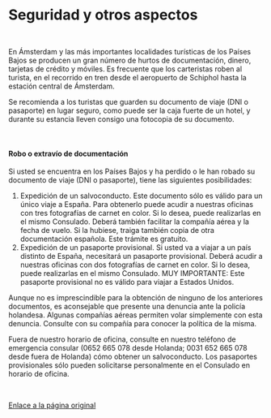   Seguridad y otros aspectos
==========================

    ​

En Ámsterdam y las más importantes localidades turísticas de los Países Bajos se producen un gran número de hurtos de documentación, dinero, tarjetas de crédito y móviles. Es frecuente que los carteristas roben al turista, en el recorrido en tren desde el aeropuerto de Schiphol hasta la estación central de Ámsterdam.

Se recomienda a los turistas que guarden su documento de viaje (DNI o pasaporte) en lugar seguro, como puede ser la caja fuerte de un hotel, y durante su estancia lleven consigo una fotocopia de su documento.

  
 

#### Robo o extravío de documentación

Si usted se encuentra en los Países Bajos y ha perdido o le han robado su documento de viaje (DNI o pasaporte), tiene las siguientes posibilidades: 

1. Expedición de un salvoconducto. Este documento sólo es válido para un único viaje a España. Para obtenerlo puede acudir a nuestras oficinas con tres fotografías de carnet en color. Si lo desea, puede realizarlas en el mismo Consulado. Deberá también facilitar la compañía aérea y la fecha de vuelo. Si la hubiese, traiga también copia de otra documentación española. Este trámite es gratuito.
2. Expedición de un pasaporte provisional. Si usted va a viajar a un país distinto de España, necesitará un pasaporte provisional. Deberá acudir a nuestras oficinas con dos fotografías de carnet en color. Si lo desea, puede realizarlas en el mismo Consulado. MUY IMPORTANTE: Este pasaporte provisional no es válido para viajar a Estados Unidos.

Aunque no es imprescindible para la obtención de ninguno de los anteriores documentos, es aconsejable que presente una denuncia ante la policía holandesa. Algunas compañías aéreas permiten volar simplemente con esta denuncia. Consulte con su compañía para conocer la política de la misma.

Fuera de nuestro horario de oficina, consulte en nuestro teléfono de emergencia consular (0652 665 078 desde Holanda; 0031 652 665 078 desde fuera de Holanda) cómo obtener un salvoconducto. Los pasaportes provisionales sólo pueden solicitarse personalmente en el Consulado en horario de oficina.

  
 

   [Enlace a la página original](https://www.exteriores.gob.es/Consulados/amsterdam/es/ViajarA/Paginas/Seguridad-y-otros-aspectos.aspx)
